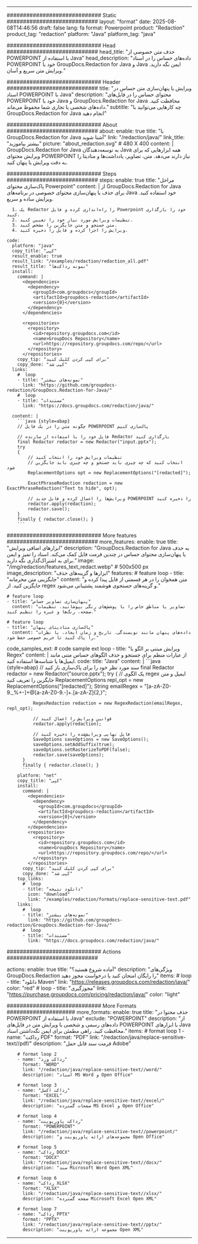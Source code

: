 
---
############################# Static ############################
layout: "format"
date:  2025-08-08T14:46:56
draft: false
lang: fa
format: Powerpoint
product: "Redaction"
product_tag: "redaction"
platform: "Java"
platform_tag: "java"

############################# Head ############################
head_title: "حذف متن خصوصی از POWERPOINT با استفاده از Java"
head_description: "داده‌های حساس را در اسناد POWERPOINT خود با GroupDocs.Redaction for Java و Java ایمن نگه دارید. ویرایش متن سریع و آسان."

############################# Header ############################
title: "ویرایش یا پنهان‌سازی متن حساس در اسناد POWERPOINT با Java" 
description: "محتوای حساس را در فایل‌های POWERPOINT خود با Java و GroupDocs.Redaction for Java محافظت کنید. داده‌های شخصی یا تجاری شما محفوظ می‌ماند."
subtitle: "چه کارهایی می‌توانید با GroupDocs.Redaction for Java انجام دهید" 

############################# About ############################
about:
    enable: true
    title: "با GroupDocs.Redaction for Java آشنا شوید"
    link: "/redaction/java/"
    link_title: "بیشتر بیاموزید"
    picture: "about_redaction.svg" # 480 X 400
    content: |
       GroupDocs.Redaction for Java به توسعه‌دهندگان Java همه ابزارهایی که برای ویرایش محتوای POWERPOINT نیاز دارند می‌دهد. متن، تصاویر، یادداشت‌ها و متادیتا را به دقت ویرایش یا پنهان کنید.

############################# Steps ############################
steps:
    enable: true
    title: "مراحل پاک‌سازی محتوای Powerpoint"
    content: |
      از GroupDocs.Redaction for Java برای حذف یا پنهان‌سازی محتوای خصوصی در برنامه‌های Java خود استفاده کنید. ویرایش ساده و سریع.
      
      1. یک Redactor را راه‌اندازی کرده و فایل Powerpoint خود را بارگذاری کنید.
      2. تنظیمات ویرایش مورد نیاز خود را تعیین کنید.
      3. متن جستجو و متن جایگزین را مشخص کنید.
      4. ویرایش را اجرا کرده و فایل را ذخیره کنید.
   
    code:
      platform: "java"
      copy_title: "کپی"
      result_enable: true
      result_link: "/examples/redaction/redaction_all.pdf"
      result_title: "نمونه رداکت‌ها"
      install:
        command: |
          <dependencies>
            <dependency>
              <groupId>com.groupdocs</groupId>
              <artifactId>groupdocs-redaction</artifactId>
              <version>{0}</version>
            </dependency>
          </dependencies>

          <repositories>
            <repository>
              <id>repository.groupdocs.com</id>
              <name>GroupDocs Repository</name>
              <url>https://repository.groupdocs.com/repo/</url>
            </repository>
          </repositories>
        copy_tip: "برای کپی کردن کلیک کنید"
        copy_done: "کپی شد"
      links:
        #  loop
        - title: "نمونه‌های بیشتر"
          link: "https://github.com/groupdocs-redaction/GroupDocs.Redaction-for-Java/"
        #  loop
        - title: "مستندات"
          link: "https://docs.groupdocs.com/redaction/java/"
          
      content: |
        ```java {style=abap}
        // چگونه متن را در یک فایل POWERPOINT پاک‌سازی کنیم

        // فایل خود را با استفاده از سازنده Redactor بارگذاری کنید
        final Redactor redactor = new Redactor("input.pptx");
        try
        {
            // تنظیمات ویرایش خود را انتخاب کنید
            // انتخاب کنید که چه چیزی باید جستجو و چه چیزی باید جایگزین شود
            ReplacementOptions opt = new ReplacementOptions("[redacted]");
            
            ExactPhraseRedaction redaction = new ExactPhraseRedaction("Text to hide", opt);

            // ویرایش‌ها را اعمال کرده و فایل جدید POWERPOINT را ذخیره کنید
            redactor.apply(redaction);
            redactor.save();
        }
        finally { redactor.close(); }
        ```            


############################# More features ############################
more_features:
  enable: true
  title: "ابزارهای اضافی ویرایش"
  description: "GroupDocs.Redaction for Java به حذف یا پنهان‌سازی محتوای حساس در چندین فرمت فایل کمک می‌کند. اسناد را تمیز و ایمن برای به اشتراک‌گذاری نگه دارید."
  image: "/img/redaction/features_text_redact.webp" # 500x500 px
  image_description: "ابزارها و گزینه‌های حذف"
  features:
    # feature loop
    - title: "جایگزینی متن محرمانه"
      content: "متن همخوان را در هر قسمتی از فایل پیدا کرده و جایگزین کنید. از regex و گزینه‌های جستجوی هوشمند پشتیبانی می‌شود."

    # feature loop
    - title: "پنهان‌سازی تصاویر حساس"
      content: "تصاویر یا مناطق خاص را با پوشش‌های رنگی بپوشانید. تنظیمات صفحه، رنگ‌ها و غیره را تنظیم کنید."

    # feature loop
    - title: "پاک‌سازی متادیتای پنهان"
      content: "داده‌های پنهان مانند نویسندگی، تاریخ و زمان ایجاد، یا نظرات را پاک کنید تا حریم خصوصی حفظ شود."
      
  code_samples_ext:
    # code sample ext loop
    - title: "ویرایش مبتنی بر الگو با Regex"
      content: |
        از عبارات منظم برای جستجو و حذف الگوهای حساس متنی مانند ایمیل‌ها یا شناسه‌ها استفاده کنید.
      code:
        title: "Java"
        content: |
          ```java {style=abap}
          //  سند مورد نظر خود را برای پاک‌سازی باز کنید
          final Redactor redactor = new Redactor("source.pptx");
          try
          {
              // یک الگوی regex ایمیل و متن جایگزین را تعریف کنید
              ReplacementOptions repl_opt = new ReplacementOptions("[redacted]");
              String emailRegex = "[a-zA-Z0-9._%+-]+@[a-zA-Z0-9.-]+\.[a-zA-Z]{2,}";

              RegexRedaction redaction = new RegexRedaction(emailRegex, repl_opt);
              
              // قوانین ویرایش را اعمال کنید
              redactor.apply(redaction);

              // فایل نهایی ویرایش‌شده را ذخیره کنید
              SaveOptions saveOptions = new SaveOptions();
              saveOptions.setAddSuffix(true);
              saveOptions.setRasterizeToPDF(false);
              redactor.save(saveOptions);
          }
          finally { redactor.close(); }
          ```
        platform: "net"
        copy_title: "کپی"
        install:
          command: |
            <dependencies>
              <dependency>
                <groupId>com.groupdocs</groupId>
                <artifactId>groupdocs-redaction</artifactId>
                <version>{0}</version>
              </dependency>
            </dependencies>
            <repositories>
              <repository>
                <id>repository.groupdocs.com</id>
                <name>GroupDocs Repository</name>
                <url>https://repository.groupdocs.com/repo/</url>
              </repository>
            </repositories>
          copy_tip: "برای کپی کردن کلیک کنید"
          copy_done: "کپی شد"
        top_links:
          #  loop
          - title: "دانلود نتیجه"
            icon: "download"
            link: "/examples/redaction/formats/replace-sensitive-text.pdf"
        links:
          #  loop
          - title: "نمونه‌های بیشتر"
            link: "https://github.com/groupdocs-redaction/GroupDocs.Redaction-for-Java/"
          #  loop
          - title: "مستندات"
            link: "https://docs.groupdocs.com/redaction/java/"


############################# Actions ############################

actions:
  enable: true
  title: "آماده شروع هستید؟"
  description: "ویژگی‌های GroupDocs.Redaction را رایگان امتحان کنید یا درخواست مجوز دهید"
  items:
    #  loop
    - title: "دانلود Maven"
      link: "https://releases.groupdocs.com/redaction/java/"
      color: "red"
        #  loop
    - title: "مجوزگیری"
      link: "https://purchase.groupdocs.com/pricing/redaction/java/"
      color: "light"


############################# More Formats #####################
more_formats:
    enable: true
    title: "حذف محتوا در POWERPOINT با استفاده از Java"
    exclude: "POWERPOINT"
    description: "از داده‌های رسمی و شخصی با ویرایش متن در فایل‌های POWERPOINT با ابزارهای Java محافظت کنید. راهی مطمئن برای ایمن نگه‌داشتن اسناد."
    items: 
        # format loop 1
        - name: "رداکت PDF"
          format: "PDF"
          link: "/redaction/java/replace-sensitive-text//pdf/"
          description: "فرمت سند قابل حمل Adobe"

        # format loop 2
        - name: "رداکت ورد"
          format: "WORD"
          link: "/redaction/java/replace-sensitive-text//word/"
          description: "اسناد MS Word و Open Office"
          
        # format loop 3
        - name: "رداکت اکسل"
          format: "EXCEL"
          link: "/redaction/java/replace-sensitive-text//excel/"
          description: "صفحات گسترده MS Excel و Open Office"

        # format loop 4
        - name: "رداکت پاورپوینت"
          format: "POWERPOINT"
          link: "/redaction/java/replace-sensitive-text//powerpoint/"
          description: "مجموعه‌های ارائه پاورپوینت و Open Office"

        # format loop 5
        - name: "رداکت DOCX"
          format: "DOCX"
          link: "/redaction/java/replace-sensitive-text//docx/"
          description: "سند Microsoft Word Open XML"
          
        # format loop 6
        - name: "رداکت XLSX"
          format: "XLSX"
          link: "/redaction/java/replace-sensitive-text//xlsx/"
          description: "صفحه گسترده Microsoft Excel Open XML"
          
        # format loop 7
        - name: "رداکت PPTX"
          format: "PPTX"
          link: "/redaction/java/replace-sensitive-text//pptx/"
          description: "مجموعه ارائه پاورپوینت Open XML"


---